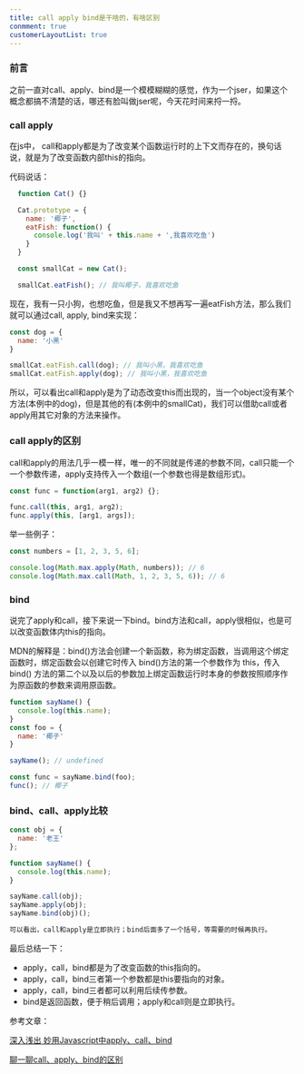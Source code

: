 ```yaml
---
title: call apply bind是干啥的，有啥区别
conmment: true
customerLayoutList: true
---
```


### 前言
之前一直对call、apply、bind是一个模模糊糊的感觉，作为一个jser，如果这个概念都搞不清楚的话，哪还有脸叫做jser呢，今天花时间来捋一捋。

### call apply
在js中， call和apply都是为了改变某个函数运行时的上下文而存在的，换句话说，就是为了改变函数内部this的指向。

代码说话：

``` js
  function Cat() {}

  Cat.prototype = {
    name: '椰子',
    eatFish: function() {
      console.log('我叫' + this.name + ',我喜欢吃鱼')
    }
  }

  const smallCat = new Cat();

  smallCat.eatFish(); // 我叫椰子，我喜欢吃鱼
```

现在，我有一只小狗，也想吃鱼，但是我又不想再写一遍eatFish方法，那么我们就可以通过call, apply, bind来实现：

``` js
const dog = {
  name: '小黑'
}

smallCat.eatFish.call(dog); // 我叫小黑，我喜欢吃鱼
smallCat.eatFish.apply(dog); // 我叫小黑，我喜欢吃鱼
```

所以，可以看出call和apply是为了动态改变this而出现的，当一个object没有某个方法(本例中的dog)，但是其他的有(本例中的smallCat)，我们可以借助call或者apply用其它对象的方法来操作。

### call apply的区别

call和apply的用法几乎一模一样，唯一的不同就是传递的参数不同，call只能一个一个参数传递，apply支持传入一个数组(一个参数也得是数组形式)。

``` js
const func = function(arg1, arg2) {};

func.call(this, arg1, arg2);
func.apply(this, [arg1, args]);
```

举一些例子：
``` js
const numbers = [1, 2, 3, 5, 6];

console.log(Math.max.apply(Math, numbers)); // 6
console.log(Math.max.call(Math, 1, 2, 3, 5, 6)); // 6
```

### bind
说完了apply和call，接下来说一下bind。bind方法和call，apply很相似，也是可以改变函数体内this的指向。

MDN的解释是：bind()方法会创建一个新函数，称为绑定函数，当调用这个绑定函数时，绑定函数会以创建它时传入 bind()方法的第一个参数作为 this，传入 bind() 方法的第二个以及以后的参数加上绑定函数运行时本身的参数按照顺序作为原函数的参数来调用原函数。

``` js
function sayName() {
  console.log(this.name);
}
const foo = {
  name: '椰子'
}

sayName(); // undefined

const func = sayName.bind(foo);
func(); // 椰子
```


### bind、call、apply比较

```js
const obj = {
  name: '老王'
};

function sayName() {
  console.log(this.name);
}

sayName.call(obj);
sayName.apply(obj);
sayName.bind(obj)();

可以看出，call和apply是立即执行；bind后面多了一个括号，等需要的时候再执行。
```

最后总结一下：
- apply，call，bind都是为了改变函数的this指向的。
- apply，call，bind三者第一个参数都是this要指向的对象。
- apply，call，bind三者都可以利用后续传参数。
- bind是返回函数，便于稍后调用；apply和call则是立即执行。

参考文章：

[深入浅出 妙用Javascript中apply、call、bind](http://www.cnblogs.com/coco1s/p/4833199.html)

[聊一聊call、apply、bind的区别](https://segmentfault.com/a/1190000012772040)
